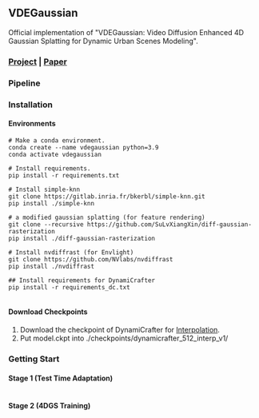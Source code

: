 ## VDEGaussian

Official implementation of "VDEGaussian: Video Diffusion Enhanced 4D Gaussian Splatting for Dynamic Urban Scenes Modeling".

### [Project](https://pulangk97.github.io/VDEGaussian-Project/) | [Paper](https://www.arxiv.org/pdf/2508.02129)

### Pipeline

### Installation
#### Environments

```
# Make a conda environment.
conda create --name vdegaussian python=3.9
conda activate vdegaussian

# Install requirements.
pip install -r requirements.txt

# Install simple-knn
git clone https://gitlab.inria.fr/bkerbl/simple-knn.git
pip install ./simple-knn

# a modified gaussian splatting (for feature rendering)
git clone --recursive https://github.com/SuLvXiangXin/diff-gaussian-rasterization
pip install ./diff-gaussian-rasterization

# Install nvdiffrast (for Envlight)
git clone https://github.com/NVlabs/nvdiffrast
pip install ./nvdiffrast

## Install requirements for DynamiCrafter
pip install -r requirements_dc.txt


```
#### Download Checkpoints

1. Download the checkpoint of DynamiCrafter for [Interpolation](https://huggingface.co/Doubiiu/DynamiCrafter_512_Interp/blob/main/model.ckpt). 
2. Put model.ckpt into ./checkpoints/dynamicrafter_512_interp_v1/


### Getting Start

#### Stage 1 (Test Time Adaptation)
```

```

#### Stage 2 (4DGS Training)

